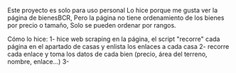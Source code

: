 Este proyecto es solo para uso personal
Lo hice porque me gusta ver la página de bienesBCR,
Pero la página no tiene ordenamiento de los bienes por precio o tamaño,
Solo se pueden ordenar por rangos.

Cómo lo hice: 
1- hice web scraping en la página, el script "recorre" cada página en el apartado de casas y enlista los enlaces a cada casa
2- recorre cada enlace y toma los datos de cada bien (precio, área del terreno, nombre, enlace...)
3- 
